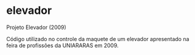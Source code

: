 elevador
========

Projeto Elevador (2009)

Código utilizado no controle da maquete de um elevador apresentado na feira de profissões da UNIARARAS em 2009.